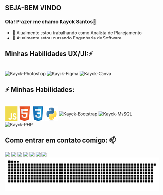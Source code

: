 ## SEJA-BEM VINDO
### Olá! Prazer me chamo Kayck Santos👋 

- 🔭 Atualmente estou trabalhando como Analista de Planejamento
- 🌱 Atualmente estou cursando Engenharia de Software

## Minhas Habilidades UX/UI:⚡ 
 <div style="display: inline_block"><br>
 <img  align="center" alt="Kayck-Photoshop" height="40" width="40" src="https://cdn.jsdelivr.net/gh/devicons/devicon@latest/icons/photoshop/photoshop-original.svg" />
 <img  align="center" alt="Kayck-Figma" height="40" width="40" src="https://cdn.jsdelivr.net/gh/devicons/devicon@latest/icons/figma/figma-original.svg" /> 
 <img   align="center" alt="Kayck-Canva" height="40" width="40" src="https://cdn.jsdelivr.net/gh/devicons/devicon@latest/icons/canva/canva-original.svg" />
 </div>   

## ⚡ Minhas Habilidades:

<div style="display: inline_block"><br>
  <img align="center" alt="Kayck-Js" height="50" width="40" src="https://raw.githubusercontent.com/devicons/devicon/master/icons/javascript/javascript-plain.svg">
  <img align="center" alt="Kayck-HTML" height="50" width="40" src="https://raw.githubusercontent.com/devicons/devicon/master/icons/html5/html5-original.svg">
  <img align="center" alt="Kayck-CSS" height="50" width="40" src="https://raw.githubusercontent.com/devicons/devicon/master/icons/css3/css3-original.svg">
  <img align="center" alt="Kayck-Python" height="50" width="40" src="https://raw.githubusercontent.com/devicons/devicon/master/icons/python/python-original.svg">
  <img align="center" alt="Kayck-Bootstrap" heiht="50" width="40" src="https://cdn.jsdelivr.net/gh/devicons/devicon@latest/icons/bootstrap/bootstrap-original-wordmark.svg" />
  <img  align="center" alt="Kayck-MySQL" heiht="50" width="40" src="https://cdn.jsdelivr.net/gh/devicons/devicon@latest/icons/mysql/mysql-original.svg" />
  <img align="center" alt="Kayck-PHP" heiht="80" width="60" src="https://cdn.jsdelivr.net/gh/devicons/devicon@latest/icons/php/php-original.svg" />
                   
</div>

  ## Como entrar em contato comigo: 📫

<div> 
  <a href="https://www.youtube.com/@thaiiiekayck" target="_blank"><img src="https://img.shields.io/badge/YouTube-FF0000?style=for-the-badge&logo=youtube&logoColor=white" target="_blank"></a>
  <a href="https://instagram.com//kayck.santtos/" target="_blank"><img src="https://img.shields.io/badge/-Instagram-%23E4405F?style=for-the-badge&logo=instagram&logoColor=white" target="_blank"></a> 
  <a href = "kaycksanttos0@gmail.com"><img src="https://img.shields.io/badge/TikTok-000000?style=for-the-badge&logo=tiktok&logoColor=white" target="_blank"></a>	
 <a href="https://discord.gg/wagxzStdcR" target="_blank"><img src="https://img.shields.io/badge/Discord-7289DA?style=for-the-badge&logo=discord&logoColor=white" target="_blank"></a> 
  <a href = "kaycksanttos0@gmail.com"><img src="https://img.shields.io/badge/-Gmail-%23333?style=for-the-badge&logo=gmail&logoColor=white" target="_blank"></a>
  <a href="https://www.linkedin.com/in/" target="_blank"><img src="https://img.shields.io/badge/-LinkedIn-%230077B5?style=for-the-badge&logo=linkedin&logoColor=white" target="_blank"></a> 
  <a href = "kaycksanttos0@gmail.com"><img src="https://img.shields.io/badge/WhatsApp-25D366?style=for-the-badge&logo=whatsapp&logoColor=white" target="_blank"></a>
  
</div>

<picture align="center">
  <source media="(prefers-color-scheme: dark)" srcset="https://raw.githubusercontent.com/Kaycksanttos/kaycksanttos/output/github-contribution-grid-snake-dark.svg">
  <source media="(prefers-color-scheme: light)" srcset="https://raw.githubusercontent.com/Kaycksanttos/kaycksanttos/output/github-contribution-grid-snake-dark.svg">
  <img align="center" alt="github contribution grid snake animation" src="https://raw.githubusercontent.com/Kaycksanttos/kaycksanttos/output/github-contribution-grid-snake.svg">
</picture>

